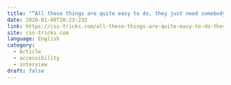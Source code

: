 ```yaml
---
title: "“All these things are quite easy to do, they just need somebody to sit down and just go through the website”"
date: 2020-01-08T20:23:23Z
link: https://css-tricks.com/all-these-things-are-quite-easy-to-do-they-just-need-somebody-to-sit-down-and-just-go-through-the-website/?utm_medium=RSS&utm_source=news.12bit.vn
site: css-tricks.com
language: English
category:
  - Article
  - accessibility
  - interview
draft: false
---
```


